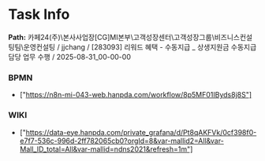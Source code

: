 # Task Info

**Path:** 카페24(주)\본사사업장\[CG]MI본부\고객성장센터\고객성장그룹\비즈니스컨설팅팀\운영컨설팅 / jjchang / [283093] 리워드 혜택 - 수동지급 _ 상생지원금 수동지급 담당 업무 수행 / 2025-08-31_00-00-00

### BPMN
- ["https://n8n-mi-043-web.hanpda.com/workflow/8p5MF01IByds8j8S"]

### WIKI
- ["https://data-eye.hanpda.com/private_grafana/d/Pt8qAKFVk/0cf398f0-e7f7-536c-996d-2ff782065cb0?orgId=8&var-mallid2=All&var-Mall_ID_total=All&var-mallid=ndns2021&refresh=1m"]

